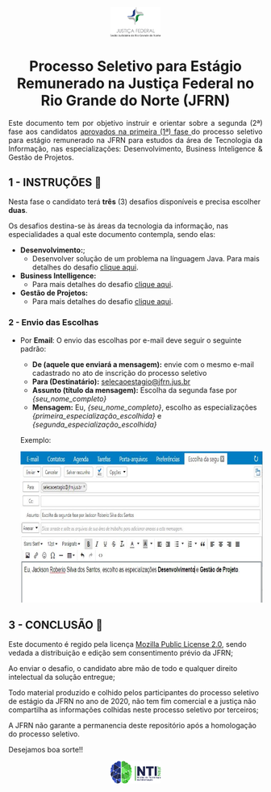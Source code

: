 <p align="center">
  <img src="material-de-apoio/img/jfrn_logo.png" width="20%" />
</p>

<h1 align="center"> Processo Seletivo para Estágio Remunerado na Justiça Federal no Rio Grande do Norte (JFRN)</h1> 

<p align="justify">Este documento tem por objetivo instruir e orientar sobre a segunda (2ª) fase aos candidatos <a href='https://www.jfrn.jus.br/administracao/estagios/2020/edital-resultado-1a-fase.pdf' target='_blank' > aprovados na primeira (1ª) fase </a> do processo seletivo para estágio remunerado na JFRN para estudos da área de Tecnologia da Informação, nas especializações: Desenvolvimento, Business Inteligence & Gestão de Projetos.</p>

## 1 - INSTRUÇÕES :page_with_curl:

Nesta fase o candidato terá **três** (3) desafios disponíveis e precisa escolher **duas**.

Os desafios destina-se às áreas da tecnologia da informação, nas especialidades a qual este documento contempla, sendo elas:

   - **Desenvolvimento:**;
      - Desenvolver solução de um problema na línguagem Java. Para mais detalhes do desafio [clique aqui](desafios/DESENVOLVIMENTO.md).
   - **Business Intelligence:**
      - Para mais detalhes do desafio [clique aqui](desafios/BUSINESS_INTELLIGENCE.md).
   - **Gestão de Projetos:**
      - Para mais detalhes do desafio [clique aqui](desafios/PROJETOS.md).

### 2 - Envio das Escolhas

   - Por **Email**: O envio das escolhas por e-mail deve seguir o seguinte padrão:
      - **De (aquele que enviará a mensagem):** envie com o mesmo e-mail cadastrado no ato de inscrição do processo seletivo  
      - **Para (Destinatário):** selecaoestagio@jfrn.jus.br
      - **Assunto (título da mensagem):** Escolha da segunda fase por *{seu_nome_completo}*
      - **Mensagem:** Eu, *{seu_nome_completo}*, escolho as especializações *{primeira_especialização_escolhida}* e *{segunda_especialização_escolhida}*
      
      Exemplo:
      
      <p align="center">
         <img src="material-de-apoio/img/exemplo-email-especializacao.JPG" height="300px" />
      </p>

## 3 - CONCLUSÃO :checkered_flag:

Este documento é regido pela licença [Mozilla Public License 2.0](https://github.com/jackson-roberio/selecao-estagio-jfrn-2020/blob/master/LICENSE), sendo vedada a distribuição e edição sem consentimento prévio da JFRN;

Ao enviar o desafio, o candidato abre mão de todo e qualquer direito intelectual da solução entregue;

Todo material produzido e colhido pelos participantes do processo seletivo de estágio da JFRN no ano de 2020, não tem fim comercial e a justiça não compartilha as informações colhidas neste processo seletivo por terceiros;

A JFRN não garante a permanencia deste repositório após a homologação do processo seletivo.

Desejamos boa sorte!!

<p align="center">
  <img src="material-de-apoio/img/nti_logo.png" width="20%" />
</p>
